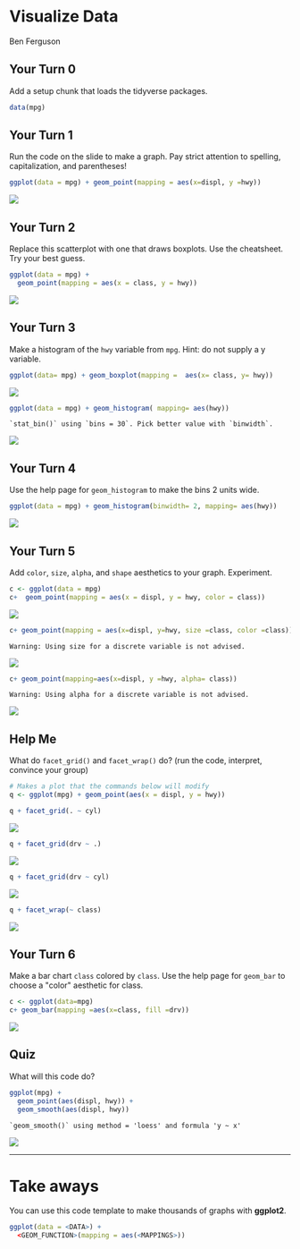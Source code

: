 Visualize Data
================
Ben Ferguson

Your Turn 0
-----------

Add a setup chunk that loads the tidyverse packages.

``` r
data(mpg)
```

Your Turn 1
-----------

Run the code on the slide to make a graph. Pay strict attention to spelling, capitalization, and parentheses!

``` r
ggplot(data = mpg) + geom_point(mapping = aes(x=displ, y =hwy))
```

![](Week-4-Visualize-Exercises_files/figure-markdown_github/unnamed-chunk-2-1.png)

Your Turn 2
-----------

Replace this scatterplot with one that draws boxplots. Use the cheatsheet. Try your best guess.

``` r
ggplot(data = mpg) +
  geom_point(mapping = aes(x = class, y = hwy))
```

![](Week-4-Visualize-Exercises_files/figure-markdown_github/unnamed-chunk-3-1.png)

Your Turn 3
-----------

Make a histogram of the `hwy` variable from `mpg`. Hint: do not supply a y variable.

``` r
ggplot(data= mpg) + geom_boxplot(mapping =  aes(x= class, y= hwy))
```

![](Week-4-Visualize-Exercises_files/figure-markdown_github/unnamed-chunk-4-1.png)

``` r
ggplot(data = mpg) + geom_histogram( mapping= aes(hwy))
```

    `stat_bin()` using `bins = 30`. Pick better value with `binwidth`.

![](Week-4-Visualize-Exercises_files/figure-markdown_github/unnamed-chunk-5-1.png)

Your Turn 4
-----------

Use the help page for `geom_histogram` to make the bins 2 units wide.

``` r
ggplot(data = mpg) + geom_histogram(binwidth= 2, mapping= aes(hwy))
```

![](Week-4-Visualize-Exercises_files/figure-markdown_github/unnamed-chunk-6-1.png)

Your Turn 5
-----------

Add `color`, `size`, `alpha`, and `shape` aesthetics to your graph. Experiment.

``` r
c <- ggplot(data = mpg) 
c+  geom_point(mapping = aes(x = displ, y = hwy, color = class))
```

![](Week-4-Visualize-Exercises_files/figure-markdown_github/unnamed-chunk-7-1.png)

``` r
c+ geom_point(mapping = aes(x=displ, y=hwy, size =class, color =class))
```

    Warning: Using size for a discrete variable is not advised.

![](Week-4-Visualize-Exercises_files/figure-markdown_github/unnamed-chunk-7-2.png)

``` r
c+ geom_point(mapping=aes(x=displ, y =hwy, alpha= class))
```

    Warning: Using alpha for a discrete variable is not advised.

![](Week-4-Visualize-Exercises_files/figure-markdown_github/unnamed-chunk-7-3.png)

Help Me
-------

What do `facet_grid()` and `facet_wrap()` do? (run the code, interpret, convince your group)

``` r
# Makes a plot that the commands below will modify
q <- ggplot(mpg) + geom_point(aes(x = displ, y = hwy))

q + facet_grid(. ~ cyl)
```

![](Week-4-Visualize-Exercises_files/figure-markdown_github/unnamed-chunk-8-1.png)

``` r
q + facet_grid(drv ~ .)
```

![](Week-4-Visualize-Exercises_files/figure-markdown_github/unnamed-chunk-8-2.png)

``` r
q + facet_grid(drv ~ cyl)
```

![](Week-4-Visualize-Exercises_files/figure-markdown_github/unnamed-chunk-8-3.png)

``` r
q + facet_wrap(~ class)
```

![](Week-4-Visualize-Exercises_files/figure-markdown_github/unnamed-chunk-8-4.png)

Your Turn 6
-----------

Make a bar chart `class` colored by `class`. Use the help page for `geom_bar` to choose a "color" aesthetic for class.

``` r
c <- ggplot(data=mpg)
c+ geom_bar(mapping =aes(x=class, fill =drv))
```

![](Week-4-Visualize-Exercises_files/figure-markdown_github/unnamed-chunk-9-1.png)

Quiz
----

What will this code do?

``` r
ggplot(mpg) + 
  geom_point(aes(displ, hwy)) +
  geom_smooth(aes(displ, hwy))
```

    `geom_smooth()` using method = 'loess' and formula 'y ~ x'

![](Week-4-Visualize-Exercises_files/figure-markdown_github/unnamed-chunk-10-1.png)

------------------------------------------------------------------------

Take aways
==========

You can use this code template to make thousands of graphs with **ggplot2**.

``` r
ggplot(data = <DATA>) +
  <GEOM_FUNCTION>(mapping = aes(<MAPPINGS>))
```
